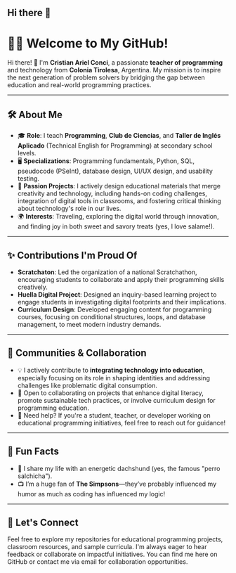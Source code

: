 ## Hi there 👋

# 👨‍🏫  Welcome to My GitHub!  

Hi there! 👋 I'm **Cristian Ariel Conci**, a passionate **teacher of programming** and technology from **Colonia Tirolesa**, Argentina. My mission is to inspire the next generation of problem solvers by bridging the gap between education and real-world programming practices.

---

## 🛠️ About Me  

- 🎓 **Role**: I teach **Programming**, **Club de Ciencias**, and **Taller de Inglés Aplicado** (Technical English for Programming) at secondary school levels.  
- 🖥️ **Specializations**: Programming fundamentals, Python, SQL, pseudocode (PSeInt), database design, UI/UX design, and usability testing.  
- 🚀 **Passion Projects**: I actively design educational materials that merge creativity and technology, including hands-on coding challenges, integration of digital tools in classrooms, and fostering critical thinking about technology's role in our lives.  
- 🌍 **Interests**: Traveling, exploring the digital world through innovation, and finding joy in both sweet and savory treats (yes, I love salame!).  

---

## ✨ Contributions I'm Proud Of  

- **Scratchaton**: Led the organization of a national Scratchathon, encouraging students to collaborate and apply their programming skills creatively.  
- **Huella Digital Project**: Designed an inquiry-based learning project to engage students in investigating digital footprints and their implications.  
- **Curriculum Design**: Developed engaging content for programming courses, focusing on conditional structures, loops, and database management, to meet modern industry demands.  

---

## 💬 Communities & Collaboration  

- 💡 I actively contribute to **integrating technology into education**, especially focusing on its role in shaping identities and addressing challenges like problematic digital consumption.  
- 🔗 Open to collaborating on projects that enhance digital literacy, promote sustainable tech practices, or involve curriculum design for programming education.  
- 📢 Need help? If you're a student, teacher, or developer working on educational programming initiatives, feel free to reach out for guidance!  

---

## 🐾 Fun Facts  

- 🐶 I share my life with an energetic dachshund (yes, the famous "perro salchicha").  
- 📺 I’m a huge fan of **The Simpsons**—they’ve probably influenced my humor as much as coding has influenced my logic!  

---

## 🤝 Let's Connect  

Feel free to explore my repositories for educational programming projects, classroom resources, and sample curricula. I'm always eager to hear feedback or collaborate on impactful initiatives. You can find me here on GitHub or contact me via email for collaboration opportunities.  
